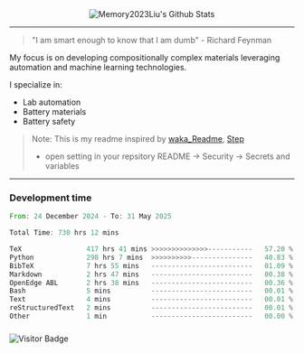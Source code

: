 <div align="center">
    <img align="center" src="https://github-readme-stats.vercel.app/api?username=Memory2023Liu&show_icons=true&count_private=true&hide_border=true" alt="Memory2023Liu's Github Stats"></img>
</div>

---

> "I am smart enough to know that I am dumb" - Richard Feynman 

My focus is on developing compositionally complex materials leveraging automation and machine learning technologies.

I specialize in:
- Lab automation
- Battery materials
- Battery safety

> Note: This is my readme inspired by [waka_Readme](https://github.com/marketplace/actions/waka-readme), [Step](https://github.com/orgs/community/discussions/116451)
> - open setting in your repsitory README -> Security -> Secrets and variables

---

### Development time
<!--START_SECTION:waka-->

```rust
From: 24 December 2024 - To: 31 May 2025

Total Time: 730 hrs 12 mins

TeX                417 hrs 41 mins >>>>>>>>>>>>>>-----------   57.20 %
Python             298 hrs 7 mins  >>>>>>>>>>---------------   40.83 %
BibTeX             7 hrs 55 mins   -------------------------   01.09 %
Markdown           2 hrs 47 mins   -------------------------   00.38 %
OpenEdge ABL       2 hrs 38 mins   -------------------------   00.36 %
Bash               5 mins          -------------------------   00.01 %
Text               4 mins          -------------------------   00.01 %
reStructuredText   2 mins          -------------------------   00.01 %
Other              1 min           -------------------------   00.00 %
```

<!--END_SECTION:waka-->

### 

![Visitor Badge](https://visitor-badge.laobi.icu/badge?page_id=Memory2023Liu.Memory2023Liu)
